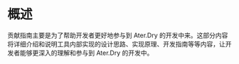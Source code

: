 # 概述

贡献指南主要是为了帮助开发者更好地参与到 Ater.Dry 的开发中来。这部分内容将详细介绍和说明工具内部实现的设计思路、实现原理、开发指南等等内容，让开发者能够更深入的理解和参与到 Ater.Dry 的开发中。

